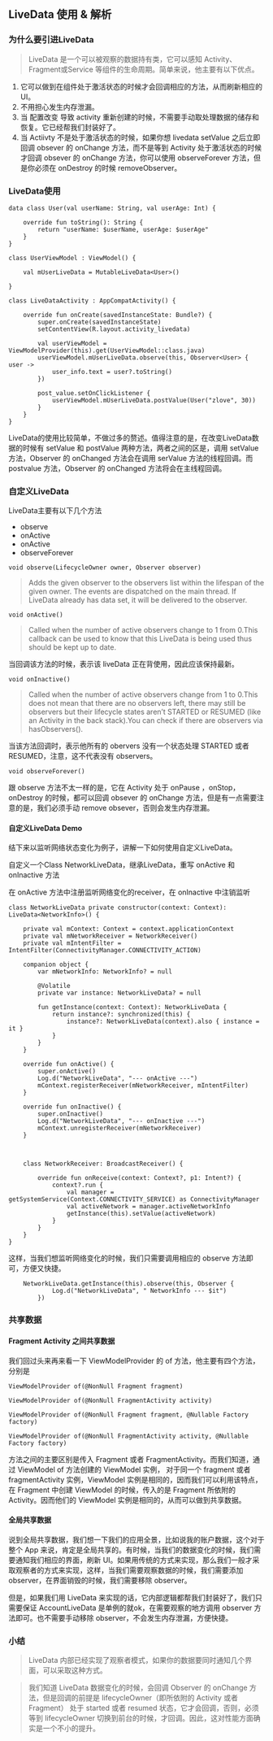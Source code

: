 ## LiveData 使用 & 解析
### 为什么要引进LiveData
> LiveData 是一个可以被观察的数据持有类，它可以感知 Activity、Fragment或Service 等组件的生命周期。简单来说，他主要有以下优点。

1. 它可以做到在组件处于激活状态的时候才会回调相应的方法，从而刷新相应的 UI。
2. 不用担心发生内存泄漏。
3. 当 配置改变 导致 activity 重新创建的时候，不需要手动取处理数据的储存和恢复。它已经帮我们封装好了。
4. 当 Actiivty 不是处于激活状态的时候，如果你想 livedata setValue 之后立即回调 obsever 的 onChange 方法，而不是等到 Activity 处于激活状态的时候才回调 obsever 的 onChange 方法，你可以使用 observeForever 方法，但是你必须在 onDestroy 的时候 removeObserver。

### LiveData使用
```
data class User(val userName: String, val userAge: Int) {

    override fun toString(): String {
        return "userName: $userName, userAge: $userAge"
    }
}
```
```
class UserViewModel : ViewModel() {

    val mUserLiveData = MutableLiveData<User>()

}
```
```
class LiveDataActivity : AppCompatActivity() {

    override fun onCreate(savedInstanceState: Bundle?) {
        super.onCreate(savedInstanceState)
        setContentView(R.layout.activity_livedata)

        val userViewModel = ViewModelProvider(this).get(UserViewModel::class.java)
        userViewModel.mUserLiveData.observe(this, Observer<User> { user ->
            user_info.text = user?.toString()
        })

        post_value.setOnClickListener {
            userViewModel.mUserLiveData.postValue(User("zlove", 30))
        }
    }
}
```
LiveData的使用比较简单，不做过多的赘述。值得注意的是，在改变LiveData数据的时候有 setValue 和 postValue 两种方法，两者之间的区是，调用 setValue 方法，Observer 的 onChanged 方法会在调用 serValue 方法的线程回调。而postvalue 方法，Observer 的 onChanged 方法将会在主线程回调。

### 自定义LiveData
LiveData主要有以下几个方法
- observe
- onActive
- onActive
- observeForever

``` void observe(LifecycleOwner owner, Observer observer) ```
> Adds the given observer to the observers list within the lifespan of the given owner. The events are dispatched on the main thread. If LiveData already has data set, it will be delivered to the observer.

``` void onActive() ```
> Called when the number of active observers change to 1 from 0.This callback can be used to know that this LiveData is being used thus should be kept up to date.

当回调该方法的时候，表示该 liveData 正在背使用，因此应该保持最新。

``` void onInactive() ```

> Called when the number of active observers change from 1 to 0.This does not mean that there are no observers left, there may still be observers but their lifecycle states aren’t STARTED or RESUMED (like an Activity in the back stack).You can check if there are observers via hasObservers().

当该方法回调时，表示他所有的 obervers 没有一个状态处理 STARTED 或者 RESUMED，注意，这不代表没有 observers。

``` void observeForever() ```

跟 observe 方法不太一样的是，它在 Activity 处于 onPause ，onStop， onDestroy 的时候，都可以回调 obsever 的 onChange 方法，但是有一点需要注意的是，我们必须手动 remove obsever，否则会发生内存泄漏。

#### 自定义LiveData Demo
结下来以监听网络状态变化为例子，讲解一下如何使用自定义LiveData。

自定义一个Class NetworkLiveData，继承LiveData，重写 onActive 和 onInactive 方法

在 onActive 方法中注册监听网络变化的receiver，在 onInactive 中注销监听
```
class NetworkLiveData private constructor(context: Context): LiveData<NetworkInfo>() {

    private val mContext: Context = context.applicationContext
    private val mNetworkReceiver = NetworkReceiver()
    private val mIntentFilter = IntentFilter(ConnectivityManager.CONNECTIVITY_ACTION)

    companion object {
        var mNetworkInfo: NetworkInfo? = null

        @Volatile
        private var instance: NetworkLiveData? = null

        fun getInstance(context: Context): NetworkLiveData {
            return instance?: synchronized(this) {
                instance?: NetworkLiveData(context).also { instance = it }
            }
        }
    }

    override fun onActive() {
        super.onActive()
        Log.d("NetworkLiveData", "--- onActive ---")
        mContext.registerReceiver(mNetworkReceiver, mIntentFilter)
    }

    override fun onInactive() {
        super.onInactive()
        Log.d("NetworkLiveData", "--- onInactive ---")
        mContext.unregisterReceiver(mNetworkReceiver)
    }



    class NetworkReceiver: BroadcastReceiver() {

        override fun onReceive(context: Context?, p1: Intent?) {
            context?.run {
                val manager = getSystemService(Context.CONNECTIVITY_SERVICE) as ConnectivityManager
                val activeNetwork = manager.activeNetworkInfo
                getInstance(this).setValue(activeNetwork)
            }
        }
    }
}
```
这样，当我们想监听网络变化的时候，我们只需要调用相应的 observe 方法即可，方便又快捷。

```
	NetworkLiveData.getInstance(this).observe(this, Observer {
            Log.d("NetworkLiveData", " NetworkInfo --- $it")
        })
```
### 共享数据
#### Fragment Activity 之间共享数据

我们回过头来再来看一下 ViewModelProvider 的 of 方法，他主要有四个方法，分别是

```ViewModelProvider of(@NonNull Fragment fragment)```

```ViewModelProvider of(@NonNull FragmentActivity activity)```

```ViewModelProvider of(@NonNull Fragment fragment, @Nullable Factory factory)```

```ViewModelProvider of(@NonNull FragmentActivity activity, @Nullable Factory factory)```

方法之间的主要区别是传入 Fragment 或者 FragmentActivity。而我们知道，通过 ViewModel of 方法创建的 ViewModel 实例， 对于同一个 fragment 或者 fragmentActivity 实例，ViewModel 实例是相同的，因而我们可以利用该特点，在 Fragment 中创建 ViewModel 的时候，传入的是 Fragment 所依附的 Activity。因而他们的 ViewModel 实例是相同的，从而可以做到共享数据。

#### 全局共享数据
说到全局共享数据，我们想一下我们的应用全景，比如说我的账户数据，这个对于整个 App 来说，肯定是全局共享的。有时候，当我们的数据变化的时候，我们需要通知我们相应的界面，刷新 UI。如果用传统的方式来实现，那么我们一般才采取观察者的方式来实现，这样，当我们需要观察数据的时候，我们需要添加 observer，在界面销毁的时候，我们需要移除 observer。

但是，如果我们用 LiveData 来实现的话，它内部逻辑都帮我们封装好了，我们只需要保证 AccountLiveData 是单例的就ok，在需要观察的地方调用 observer 方法即可。也不需要手动移除 observer，不会发生内存泄漏，方便快捷。

### 小结
> LiveData 内部已经实现了观察者模式，如果你的数据要同时通知几个界面，可以采取这种方式。

> 我们知道 LiveData 数据变化的时候，会回调 Observer 的 onChange 方法，但是回调的前提是 lifecycleOwner（即所依附的 Activity 或者 Fragment） 处于 started 或者 resumed 状态，它才会回调，否则，必须等到 lifecycleOwner 切换到前台的时候，才回调。因此，这对性能方面确实是一个不小的提升。

